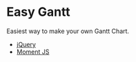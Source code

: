 # Easy Gantt
Easiest way to make your own Gantt Chart.

 - [jQuery](https://jquery.com/)
 - [Moment JS](https://momentjs.com/)
